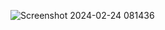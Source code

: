 ![Screenshot 2024-02-24 081436](https://github.com/vvc132003/SQLite/assets/142139690/b237a6e5-3ec6-4664-a931-f33973f59835)
